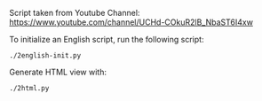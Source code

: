 Script taken from Youtube Channel:
https://www.youtube.com/channel/UCHd-COkuR2lB_NbaST6I4xw


To initialize an English script, run the following script:

    ./2english-init.py

Generate HTML view with:

    ./2html.py
